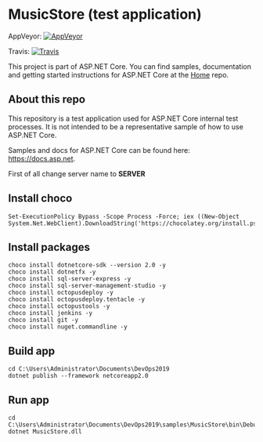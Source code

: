 MusicStore (test application)
=============================

AppVeyor: [![AppVeyor][appveyor-badge]][appveyor-build]

Travis:   [![Travis][travis-badge]][travis-build]

[appveyor-badge]: https://ci.appveyor.com/api/projects/status/ja8a7j6jscj7k3xa/branch/dev?svg=true
[appveyor-build]: https://ci.appveyor.com/project/aspnetci/MusicStore/branch/dev
[travis-badge]: https://travis-ci.org/aspnet/MusicStore.svg?branch=dev
[travis-build]: https://travis-ci.org/aspnet/MusicStore

This project is part of ASP.NET Core. You can find samples, documentation and getting started instructions for ASP.NET Core at the [Home](https://github.com/aspnet/home) repo.

## About this repo

This repository is a test application used for ASP.NET Core internal test processes.
It is not intended to be a representative sample of how to use ASP.NET Core.

Samples and docs for ASP.NET Core can be found here: <https://docs.asp.net>.


First of all change server name to **SERVER**

## Install choco
```
Set-ExecutionPolicy Bypass -Scope Process -Force; iex ((New-Object System.Net.WebClient).DownloadString('https://chocolatey.org/install.ps1'))
```

## Install packages
```
choco install dotnetcore-sdk --version 2.0 -y
choco install dotnetfx -y
choco install sql-server-express -y
choco install sql-server-management-studio -y
choco install octopusdeploy -y
choco install octopusdeploy.tentacle -y
choco install octopustools -y
choco install jenkins -y
choco install git -y
choco install nuget.commandline -y
```

## Build app
```
cd C:\Users\Administrator\Documents\DevOps2019
dotnet publish --framework netcoreapp2.0
```

## Run app
```
cd C:\Users\Administrator\Documents\DevOps2019\samples\MusicStore\bin\Debug\netcoreapp2.0
dotnet MusicStore.dll
```